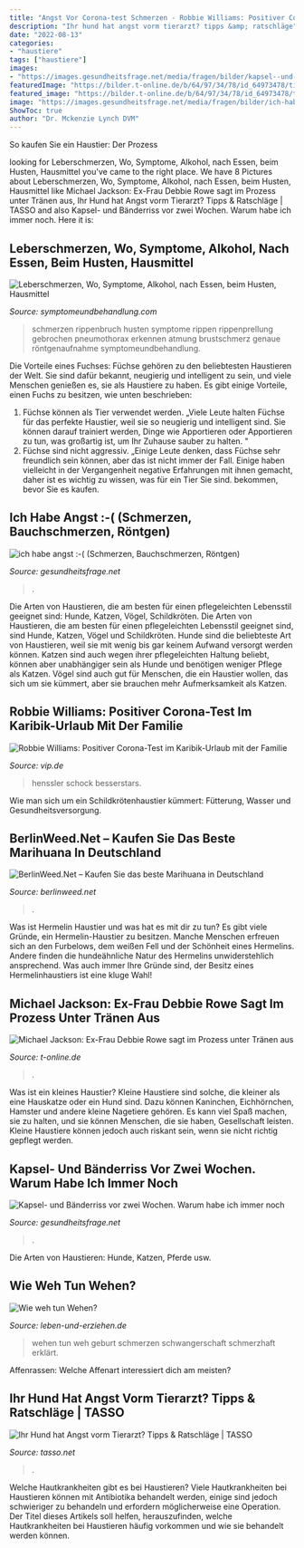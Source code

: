 ```yaml
---
title: "Angst Vor Corona-test Schmerzen - Robbie Williams: Positiver Corona-test Im Karibik-urlaub Mit Der Familie"
description: "Ihr hund hat angst vorm tierarzt? tipps &amp; ratschläge"
date: "2022-08-13"
categories:
- "haustiere"
tags: ["haustiere"]
images:
- "https://images.gesundheitsfrage.net/media/fragen/bilder/kapsel--und-baenderriss-seit-zwei-wochen-immer-noch-probleme/2_original.jpg?v=1464095288000"
featuredImage: "https://bilder.t-online.de/b/64/97/34/78/id_64973478/tid_da/michael-jacksons-ex-frau-debbie-rowe-sagt-vor-gericht-aus-.jpg"
featured_image: "https://bilder.t-online.de/b/64/97/34/78/id_64973478/tid_da/michael-jacksons-ex-frau-debbie-rowe-sagt-vor-gericht-aus-.jpg"
image: "https://images.gesundheitsfrage.net/media/fragen/bilder/ich-habe-angst--/0_original.jpg?v=1360081331000"
ShowToc: true
author: "Dr. Mckenzie Lynch DVM"
---
```



So kaufen Sie ein Haustier: Der Prozess

	

		
looking for Leberschmerzen, Wo, Symptome, Alkohol, nach Essen, beim Husten, Hausmittel you've came to the right place. We have 8 Pictures about Leberschmerzen, Wo, Symptome, Alkohol, nach Essen, beim Husten, Hausmittel like Michael Jackson: Ex-Frau Debbie Rowe sagt im Prozess unter Tränen aus, Ihr Hund hat Angst vorm Tierarzt? Tipps &amp; Ratschläge | TASSO and also Kapsel- und Bänderriss vor zwei Wochen. Warum habe ich immer noch. Here it is:
		
    
## Leberschmerzen, Wo, Symptome, Alkohol, Nach Essen, Beim Husten, Hausmittel

<img loading=lazy src="http://www.symptomeundbehandlung.com/wp-content/uploads/2018/04/Rippenfraktur-multiple-Pneumothorax-Hämatothorax-1-750x431.jpg" onerror="this.onerror=null;this.src='https://tse3.mm.bing.net/th?id=OIP.-KGDrz_lIw29Depytb1_6wHaEQ&amp;pid=15.1';" alt="Leberschmerzen, Wo, Symptome, Alkohol, nach Essen, beim Husten, Hausmittel">

_Source: symptomeundbehandlung.com_

>schmerzen rippenbruch husten symptome rippen rippenprellung gebrochen pneumothorax erkennen atmung brustschmerz genaue röntgenaufnahme symptomeundbehandlung. 

	

Die Vorteile eines Fuchses:
Füchse gehören zu den beliebtesten Haustieren der Welt. Sie sind dafür bekannt, neugierig und intelligent zu sein, und viele Menschen genießen es, sie als Haustiere zu haben. Es gibt einige Vorteile, einen Fuchs zu besitzen, wie unten beschrieben:
1) Füchse können als Tier verwendet werden. „Viele Leute halten Füchse für das perfekte Haustier, weil sie so neugierig und intelligent sind. Sie können darauf trainiert werden, Dinge wie Apportieren oder Apportieren zu tun, was großartig ist, um Ihr Zuhause sauber zu halten. "
2) Füchse sind nicht aggressiv. „Einige Leute denken, dass Füchse sehr freundlich sein können, aber das ist nicht immer der Fall. Einige haben vielleicht in der Vergangenheit negative Erfahrungen mit ihnen gemacht, daher ist es wichtig zu wissen, was für ein Tier Sie sind. bekommen, bevor Sie es kaufen.

    
## Ich Habe Angst :-( (Schmerzen, Bauchschmerzen, Röntgen)

<img loading=lazy src="https://images.gesundheitsfrage.net/media/fragen/bilder/ich-habe-angst--/0_original.jpg?v=1360081331000" onerror="this.onerror=null;this.src='https://tse4.mm.bing.net/th?id=OIP.BS2naK1kPZtAtQ5XF28WBgHaI4&amp;pid=15.1';" alt="ich habe angst :-( (Schmerzen, Bauchschmerzen, Röntgen)">

_Source: gesundheitsfrage.net_

>. 

	

Die Arten von Haustieren, die am besten für einen pflegeleichten Lebensstil geeignet sind: Hunde, Katzen, Vögel, Schildkröten.
Die Arten von Haustieren, die am besten für einen pflegeleichten Lebensstil geeignet sind, sind Hunde, Katzen, Vögel und Schildkröten. Hunde sind die beliebteste Art von Haustieren, weil sie mit wenig bis gar keinem Aufwand versorgt werden können. Katzen sind auch wegen ihrer pflegeleichten Haltung beliebt, können aber unabhängiger sein als Hunde und benötigen weniger Pflege als Katzen. Vögel sind auch gut für Menschen, die ein Haustier wollen, das sich um sie kümmert, aber sie brauchen mehr Aufmerksamkeit als Katzen.

    
## Robbie Williams: Positiver Corona-Test Im Karibik-Urlaub Mit Der Familie

<img loading=lazy src="http://aisvip-a.akamaihd.net/masters/1562290/saenger-robbie-williams.jpg" onerror="this.onerror=null;this.src='https://tse3.mm.bing.net/th?id=OIP.TE1gJkXHndspBzNuwYS_yQHaEK&amp;pid=15.1';" alt="Robbie Williams: Positiver Corona-Test im Karibik-Urlaub mit der Familie">

_Source: vip.de_

>henssler schock besserstars. 

	

Wie man sich um ein Schildkrötenhaustier kümmert: Fütterung, Wasser und Gesundheitsversorgung.

    
## BerlinWeed.Net – Kaufen Sie Das Beste Marihuana In Deutschland

<img loading=lazy src="https://comprarmarihuanamadrid.com/ger/wp-content/uploads/2020/09/20200616_154956-768x1024.jpg" onerror="this.onerror=null;this.src='https://tse1.mm.bing.net/th?id=OIP.VjXsVCExi_sSH8CSGaLlkAHaJ4&amp;pid=15.1';" alt="BerlinWeed.Net – Kaufen Sie das beste Marihuana in Deutschland">

_Source: berlinweed.net_

>. 

	

Was ist Hermelin Haustier und was hat es mit dir zu tun?
Es gibt viele Gründe, ein Hermelin-Haustier zu besitzen. Manche Menschen erfreuen sich an den Furbelows, dem weißen Fell und der Schönheit eines Hermelins. Andere finden die hundeähnliche Natur des Hermelins unwiderstehlich ansprechend. Was auch immer Ihre Gründe sind, der Besitz eines Hermelinhaustiers ist eine kluge Wahl!

    
## Michael Jackson: Ex-Frau Debbie Rowe Sagt Im Prozess Unter Tränen Aus

<img loading=lazy src="https://bilder.t-online.de/b/64/97/34/78/id_64973478/tid_da/michael-jacksons-ex-frau-debbie-rowe-sagt-vor-gericht-aus-.jpg" onerror="this.onerror=null;this.src='https://tse1.mm.bing.net/th?id=OIP.phwFnJzw8FxY9NTAkA1VKgHaEK&amp;pid=15.1';" alt="Michael Jackson: Ex-Frau Debbie Rowe sagt im Prozess unter Tränen aus">

_Source: t-online.de_

>. 

	

Was ist ein kleines Haustier?
Kleine Haustiere sind solche, die kleiner als eine Hauskatze oder ein Hund sind. Dazu können Kaninchen, Eichhörnchen, Hamster und andere kleine Nagetiere gehören. Es kann viel Spaß machen, sie zu halten, und sie können Menschen, die sie haben, Gesellschaft leisten. Kleine Haustiere können jedoch auch riskant sein, wenn sie nicht richtig gepflegt werden.

    
## Kapsel- Und Bänderriss Vor Zwei Wochen. Warum Habe Ich Immer Noch

<img loading=lazy src="https://images.gesundheitsfrage.net/media/fragen/bilder/kapsel--und-baenderriss-seit-zwei-wochen-immer-noch-probleme/2_original.jpg?v=1464095288000" onerror="this.onerror=null;this.src='https://tse1.mm.bing.net/th?id=OIP.ncFdAM6YTyWuae_ejwyEIgHaJ4&amp;pid=15.1';" alt="Kapsel- und Bänderriss vor zwei Wochen. Warum habe ich immer noch">

_Source: gesundheitsfrage.net_

>. 

	

Die Arten von Haustieren: Hunde, Katzen, Pferde usw.

    
## Wie Weh Tun Wehen?

<img loading=lazy src="http://www.leben-und-erziehen.de/dam/jcr:ae800964-617f-4152-a233-7d5319b96410/980443-wie-weh-tun-wehen-q.jpg" onerror="this.onerror=null;this.src='https://tse2.mm.bing.net/th?id=OIP.LKiLiHkxp13XIZeqODdFSAHaEM&amp;pid=15.1';" alt="Wie weh tun Wehen?">

_Source: leben-und-erziehen.de_

>wehen tun weh geburt schmerzen schwangerschaft schmerzhaft erklärt. 

	

Affenrassen: Welche Affenart interessiert dich am meisten?

    
## Ihr Hund Hat Angst Vorm Tierarzt? Tipps &amp; Ratschläge | TASSO

<img loading=lazy src="https://www.tasso.net/tasso/media/Service/Wissensportal-Angst-vor-dem-Tierarzt-Hund-Content.png" onerror="this.onerror=null;this.src='https://tse3.mm.bing.net/th?id=OIP.iV0jr2arsUXB78H1TiNs2AHaFj&amp;pid=15.1';" alt="Ihr Hund hat Angst vorm Tierarzt? Tipps &amp; Ratschläge | TASSO">

_Source: tasso.net_

>. 

	

Welche Hautkrankheiten gibt es bei Haustieren?
Viele Hautkrankheiten bei Haustieren können mit Antibiotika behandelt werden, einige sind jedoch schwieriger zu behandeln und erfordern möglicherweise eine Operation. Der Titel dieses Artikels soll helfen, herauszufinden, welche Hautkrankheiten bei Haustieren häufig vorkommen und wie sie behandelt werden können.

